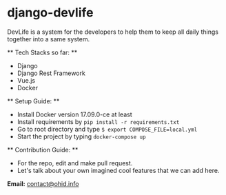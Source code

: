 # django-devlife
DevLife is a system for the developers to help them to keep all daily things together into a same system.

** Tech Stacks so far: **
 - Django 
 - Django Rest Framework
 - Vue.js 
 - Docker

** Setup Guide: **
 - Install Docker version 17.09.0-ce at least
 - Install requirements by ```pip install -r requirements.txt```
 - Go to root directory and type ```$ export COMPOSE_FILE=local.yml```
 - Start the project by typing ```docker-compose up```

** Contribution Guide: **
 - For the repo, edit and make pull request. 
 - Let's talk about your own imagined cool features that we can add here.
 
 

**Email:** contact@ohid.info
